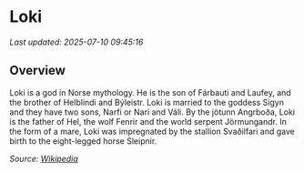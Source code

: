 # Loki

*Last updated: 2025-07-10 09:45:16*

## Overview

Loki is a god in Norse mythology. He is the son of Fárbauti and Laufey, and the brother of Helblindi and Býleistr. Loki is married to the goddess Sigyn and they have two sons, Narfi or Nari and Váli. By the jötunn Angrboða, Loki is the father of Hel, the wolf Fenrir and the world serpent Jörmungandr. In the form of a mare, Loki was impregnated by the stallion Svaðilfari and gave birth to the eight-legged horse Sleipnir.

*Source: [Wikipedia](https://en.wikipedia.org/wiki/Loki)*